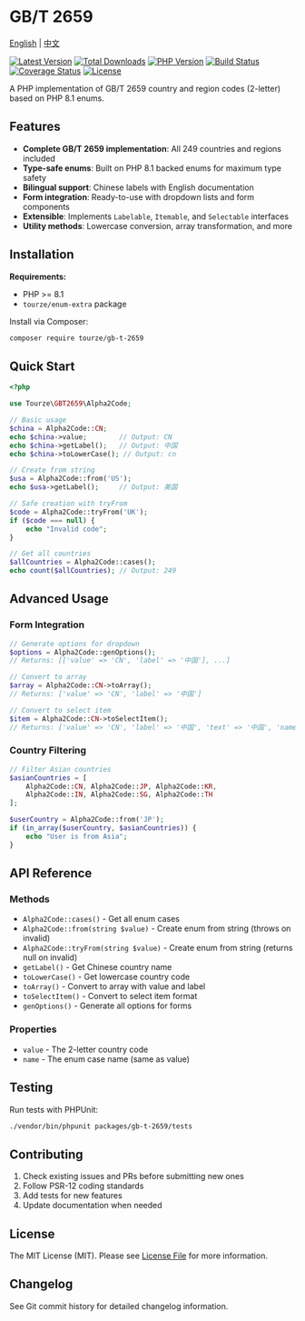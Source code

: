 # GB/T 2659

[English](README.md) | [中文](README.zh-CN.md)

[![Latest Version](https://img.shields.io/packagist/v/tourze/gb-t-2659.svg?style=flat-square)](https://packagist.org/packages/tourze/gb-t-2659)
[![Total Downloads](https://img.shields.io/packagist/dt/tourze/gb-t-2659.svg?style=flat-square)](https://packagist.org/packages/tourze/gb-t-2659)
[![PHP Version](https://img.shields.io/packagist/php-v/tourze/gb-t-2659.svg?style=flat-square)](https://packagist.org/packages/tourze/gb-t-2659)
[![Build Status](https://img.shields.io/github/actions/workflow/status/tourze-contrib/php-monorepo/tests.yml?branch=master&style=flat-square)](https://github.com/tourze-contrib/php-monorepo/actions)
[![Coverage Status](https://img.shields.io/codecov/c/github/tourze-contrib/php-monorepo.svg?style=flat-square)](https://codecov.io/gh/tourze-contrib/php-monorepo)
[![License](https://img.shields.io/badge/license-MIT-blue.svg)](LICENSE)

A PHP implementation of GB/T 2659 country and region codes (2-letter) based on PHP 8.1 enums.

## Features

- **Complete GB/T 2659 implementation**: All 249 countries and regions included
- **Type-safe enums**: Built on PHP 8.1 backed enums for maximum type safety
- **Bilingual support**: Chinese labels with English documentation
- **Form integration**: Ready-to-use with dropdown lists and form components
- **Extensible**: Implements `Labelable`, `Itemable`, and `Selectable` interfaces
- **Utility methods**: Lowercase conversion, array transformation, and more

## Installation

**Requirements:**
- PHP >= 8.1
- `tourze/enum-extra` package

Install via Composer:

```bash
composer require tourze/gb-t-2659
```

## Quick Start

```php
<?php

use Tourze\GBT2659\Alpha2Code;

// Basic usage
$china = Alpha2Code::CN;
echo $china->value;        // Output: CN
echo $china->getLabel();   // Output: 中国
echo $china->toLowerCase(); // Output: cn

// Create from string
$usa = Alpha2Code::from('US');
echo $usa->getLabel();     // Output: 美国

// Safe creation with tryFrom
$code = Alpha2Code::tryFrom('UK');
if ($code === null) {
    echo "Invalid code";
}

// Get all countries
$allCountries = Alpha2Code::cases();
echo count($allCountries); // Output: 249
```

## Advanced Usage

### Form Integration

```php
// Generate options for dropdown
$options = Alpha2Code::genOptions();
// Returns: [['value' => 'CN', 'label' => '中国'], ...]

// Convert to array
$array = Alpha2Code::CN->toArray();
// Returns: ['value' => 'CN', 'label' => '中国']

// Convert to select item
$item = Alpha2Code::CN->toSelectItem();
// Returns: ['value' => 'CN', 'label' => '中国', 'text' => '中国', 'name' => '中国']
```

### Country Filtering

```php
// Filter Asian countries
$asianCountries = [
    Alpha2Code::CN, Alpha2Code::JP, Alpha2Code::KR,
    Alpha2Code::IN, Alpha2Code::SG, Alpha2Code::TH
];

$userCountry = Alpha2Code::from('JP');
if (in_array($userCountry, $asianCountries)) {
    echo "User is from Asia";
}
```

## API Reference

### Methods

- `Alpha2Code::cases()` - Get all enum cases
- `Alpha2Code::from(string $value)` - Create enum from string (throws on invalid)
- `Alpha2Code::tryFrom(string $value)` - Create enum from string (returns null on invalid)
- `getLabel()` - Get Chinese country name
- `toLowerCase()` - Get lowercase country code
- `toArray()` - Convert to array with value and label
- `toSelectItem()` - Convert to select item format
- `genOptions()` - Generate all options for forms

### Properties

- `value` - The 2-letter country code
- `name` - The enum case name (same as value)

## Testing

Run tests with PHPUnit:

```bash
./vendor/bin/phpunit packages/gb-t-2659/tests
```

## Contributing

1. Check existing issues and PRs before submitting new ones
2. Follow PSR-12 coding standards
3. Add tests for new features
4. Update documentation when needed

## License

The MIT License (MIT). Please see [License File](LICENSE) for more information.

## Changelog

See Git commit history for detailed changelog information.
